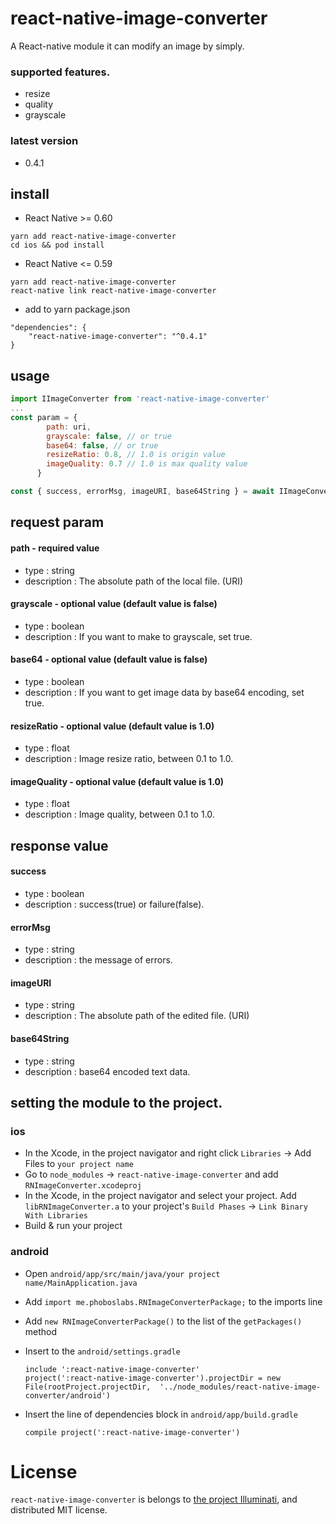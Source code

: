 # react-native-image-converter

A React-native module it can modify an image by simply.

### supported features.
 - resize
 - quality
 - grayscale

### latest version
 - 0.4.1

## install

* React Native >= 0.60
```
yarn add react-native-image-converter
cd ios && pod install
```

* React Native <= 0.59
```
yarn add react-native-image-converter
react-native link react-native-image-converter
```

* add to yarn package.json
```
"dependencies": {
    "react-native-image-converter": "^0.4.1"
}
```

## usage
```javascript
import IImageConverter from 'react-native-image-converter'
...
const param = {
        path: uri,
        grayscale: false, // or true
        base64: false, // or true
        resizeRatio: 0.8, // 1.0 is origin value
        imageQuality: 0.7 // 1.0 is max quality value
      }

const { success, errorMsg, imageURI, base64String } = await IImageConverter.convert(param)
```

## request param

#### path - required value
 - type : string
 - description : The absolute path of the local file. (URI)

#### grayscale - optional value (default value is false)
 - type : boolean
 - description : If you want to make to grayscale, set true.

#### base64 - optional value (default value is false)
 - type : boolean
 - description : If you want to get image data by base64 encoding, set true.

#### resizeRatio - optional value (default value is 1.0)
 - type : float
 - description : Image resize ratio, between 0.1 to 1.0.

#### imageQuality - optional value (default value is 1.0)
 - type : float
 - description : Image quality, between 0.1 to 1.0.

## response value

#### success
 - type : boolean
 - description : success(true) or failure(false).

#### errorMsg
 - type : string
 - description : the message of errors.

#### imageURI
 - type : string
 - description : The absolute path of the edited file. (URI)

#### base64String
 - type : string
 - description : base64 encoded text data.

## setting the module to the project.

### ios
 - In the Xcode, in the project navigator and right click `Libraries` -> Add Files to `your project name`
 - Go to `node_modules` -> `react-native-image-converter` and add `RNImageConverter.xcodeproj`
 - In the Xcode, in the project navigator and select your project. Add `libRNImageConverter.a` to your project's `Build Phases` -> `Link Binary With Libraries`
 - Build & run your project

 ### android
  - Open `android/app/src/main/java/your project name/MainApplication.java`
  - Add `import me.phoboslabs.RNImageConverterPackage;` to the imports line
  - Add `new RNImageConverterPackage()` to the list of the `getPackages()` method

  - Insert to the `android/settings.gradle`

  	```
  	include ':react-native-image-converter'
  	project(':react-native-image-converter').projectDir = new File(rootProject.projectDir, 	'../node_modules/react-native-image-converter/android')
  	```

 - Insert the line of dependencies block in `android/app/build.gradle`

  	```
   compile project(':react-native-image-converter')
  	```

# License
`react-native-image-converter` is belongs to [the project Illuminati](https://github.com/LeeKyoungIl/illuminati), and distributed MIT license.
